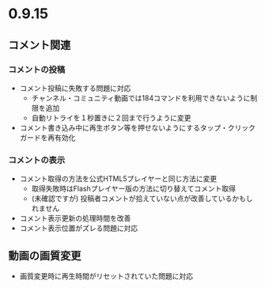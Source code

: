 ﻿# 0.9.15

## コメント関連

### コメントの投稿

* コメント投稿に失敗する問題に対応
  * チャンネル・コミュニティ動画では184コマンドを利用できないように制限を追加
  * 自動リトライを１秒置きに２回まで行うように変更
* コメント書き込み中に再生ボタン等を押せないようにするタップ・クリックガードを再有効化


### コメントの表示

* コメント取得の方法を公式HTML5プレイヤーと同じ方法に変更
  * 取得失敗時はFlashプレイヤー版の方法に切り替えてコメント取得
  * (未確認ですが) 投稿者コメントが拾えていない点が改善しているかもしれません
* コメント表示更新の処理時間を改善
* コメント表示位置がズレる問題に対応


## 動画の画質変更

* 画質変更時に再生時間がリセットされていた問題に対応

